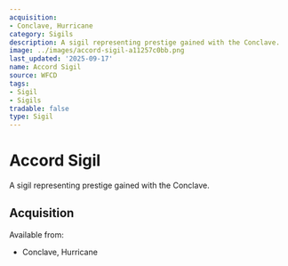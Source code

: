 ```yaml
---
acquisition:
- Conclave, Hurricane
category: Sigils
description: A sigil representing prestige gained with the Conclave.
image: ../images/accord-sigil-a11257c0bb.png
last_updated: '2025-09-17'
name: Accord Sigil
source: WFCD
tags:
- Sigil
- Sigils
tradable: false
type: Sigil
---
```


# Accord Sigil

A sigil representing prestige gained with the Conclave.

## Acquisition

Available from:
- Conclave, Hurricane

